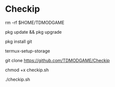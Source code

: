 # Checkip
rm -rf $HOME/TDMODGAME

pkg update && pkg upgrade

pkg install git

termux-setup-storage

git clone https://github.com/TDMODGAME/Checkip

chmod +x checkip.sh

./checkip.sh
